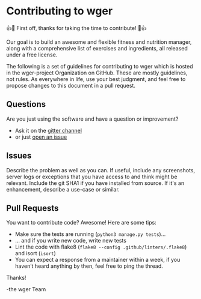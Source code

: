 # Contributing to wger

👍🎉 First off, thanks for taking the time to contribute! 🎉👍

Our goal is to build an awesome and flexible fitness and nutrition manager,
along with a comprehensive list of exercises and ingredients, all released
under a free license.

The following is a set of guidelines for contributing to wger
which is hosted in the wger-project Organization on GitHub.
These are mostly guidelines, not rules. As everywhere in life, use your
best judgment, and feel free to propose changes to this document
in a pull request.

## Questions
Are you just using the software and have a question or improvement?

* Ask it on the [gitter channel](https://gitter.im/wger-project/wger)
* or just [open an issue](https://github.com/wger-project/wger/issues)

## Issues
Describe the problem as well as you can. If useful, include any screenshots,
server logs or exceptions that you have access to and think might be relevant.
Include the git SHA1 if you have installed from source. If it's an enhancement,
describe a use-case or similar.

## Pull Requests
You want to contribute code? Awesome! Here are some tips:

* Make sure the tests are running (``python3 manage.py tests``)...
* ... and if you write new code, write new tests
* Lint the code with flake8 (``flake8 --config .github/linters/.flake8``)
and isort (``isort``) 
* You can expect a response from a maintainer within a week, if you
haven’t heard anything by then, feel free to ping the thread.


Thanks!

-the wger Team
